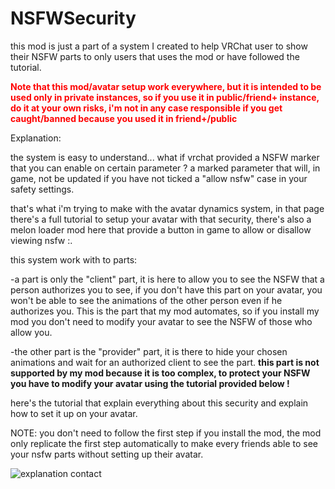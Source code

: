 # NSFWSecurity
this mod is just a part of a system I created to help VRChat user to show their NSFW parts to only users that uses the mod or have followed the tutorial.

<p><strong><span style="color: #ff0000;">Note that this mod/avatar setup work everywhere, but it is intended to be used only in private instances, so if you use it in public/friend+ instance, do it at your own risks, i'm not in any case responsible if you get caught/banned because you used it in friend+/public</span></strong></p>

Explanation:

the system is easy to understand... what if vrchat provided a NSFW marker that you can enable on certain parameter ? a marked parameter that will, in game, not be updated if you have not ticked a "allow nsfw" case in your safety settings.

that's what i'm trying to make with the avatar dynamics system, in that page there's a full tutorial to setup your avatar with that security, there's also a melon loader mod here that provide a button in game to allow or disallow viewing nsfw :.

this system work with to parts:

-a part is only the "client" part, it is here to allow you to see the NSFW that a person authorizes you to see, if you don't have this part on your avatar, you won't be able to see the animations of the other person even if he authorizes you.
This is the part that my mod automates, so if you install my mod you don't need to modify your avatar to see the NSFW of those who allow you.

-the other part is the "provider" part, it is there to hide your chosen animations and wait for an authorized client to see the part.
<b>this part is not supported by my mod because it is too complex, to protect your NSFW you have to modify your avatar using the tutorial provided below !</b>

here's the tutorial that explain everything about this security and explain how to set it up on your avatar.

NOTE: you don't need to follow the first step if you install the mod, the mod only replicate the first step automatically to make every friends able to see your nsfw parts without setting up their avatar.

![explanation contact](https://user-images.githubusercontent.com/105324070/171626554-f3cc1c64-8fc4-4e82-b8a4-5e7a51e91207.png)
